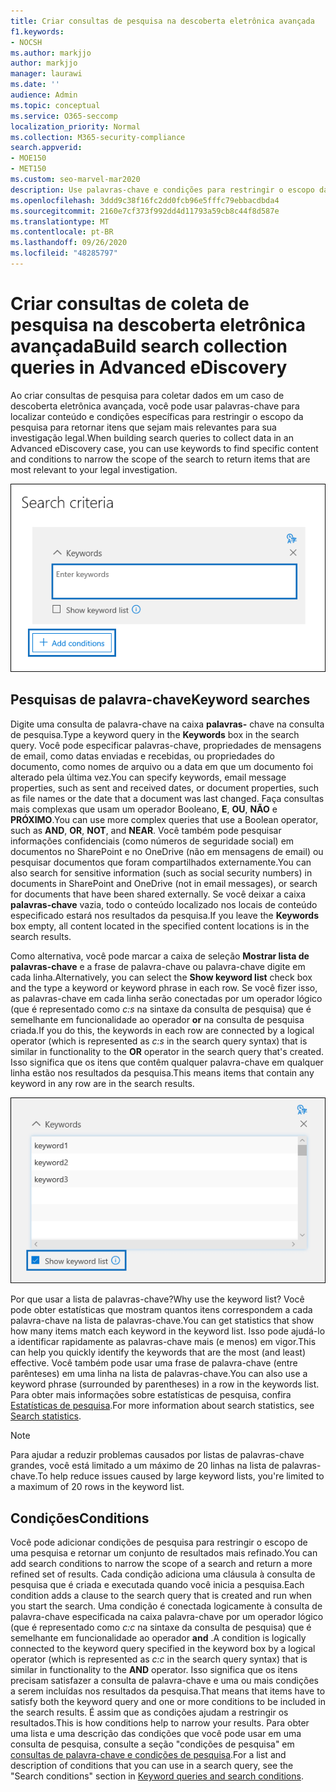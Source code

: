 ```yaml
---
title: Criar consultas de pesquisa na descoberta eletrônica avançada
f1.keywords:
- NOCSH
ms.author: markjjo
author: markjjo
manager: laurawi
ms.date: ''
audience: Admin
ms.topic: conceptual
ms.service: O365-seccomp
localization_priority: Normal
ms.collection: M365-security-compliance
search.appverid:
- MOE150
- MET150
ms.custom: seo-marvel-mar2020
description: Use palavras-chave e condições para restringir o escopo da pesquisa ao pesquisar dados usando a descoberta eletrônica avançada no Microsoft 365.
ms.openlocfilehash: 3ddd9c38f16fc2dd0fcb96e5fffc79ebbacdbda4
ms.sourcegitcommit: 2160e7cf373f992dd4d11793a59cb8c44f8d587e
ms.translationtype: MT
ms.contentlocale: pt-BR
ms.lasthandoff: 09/26/2020
ms.locfileid: "48285797"
---
```

# <a name="build-search-collection-queries-in-advanced-ediscovery"></a><span data-ttu-id="867ef-103">Criar consultas de coleta de pesquisa na descoberta eletrônica avançada</span><span class="sxs-lookup"><span data-stu-id="867ef-103">Build search collection queries in Advanced eDiscovery</span></span>

<span data-ttu-id="867ef-104">Ao criar consultas de pesquisa para coletar dados em um caso de descoberta eletrônica avançada, você pode usar palavras-chave para localizar conteúdo e condições específicas para restringir o escopo da pesquisa para retornar itens que sejam mais relevantes para sua investigação legal.</span><span class="sxs-lookup"><span data-stu-id="867ef-104">When building search queries to collect data in an Advanced eDiscovery case, you can use keywords to find specific content and conditions to narrow the scope of the search to return items that are most relevant to your legal investigation.</span></span>

![Usar palavras-chave e condições para restringir os resultados de uma pesquisa](../media/SearchQueryBox.png)

## <a name="keyword-searches"></a><span data-ttu-id="867ef-106">Pesquisas de palavra-chave</span><span class="sxs-lookup"><span data-stu-id="867ef-106">Keyword searches</span></span>

<span data-ttu-id="867ef-107">Digite uma consulta de palavra-chave na caixa **palavras-** chave na consulta de pesquisa.</span><span class="sxs-lookup"><span data-stu-id="867ef-107">Type a keyword query in the **Keywords** box in the search query.</span></span> <span data-ttu-id="867ef-108">Você pode especificar palavras-chave, propriedades de mensagens de email, como datas enviadas e recebidas, ou propriedades do documento, como nomes de arquivo ou a data em que um documento foi alterado pela última vez.</span><span class="sxs-lookup"><span data-stu-id="867ef-108">You can specify keywords, email message properties, such as sent and received dates, or document properties, such as file names or the date that a document was last changed.</span></span> <span data-ttu-id="867ef-109">Faça consultas mais complexas que usam um operador Booleano, **E**, **OU**, **NÃO** e **PRÓXIMO**.</span><span class="sxs-lookup"><span data-stu-id="867ef-109">You can use more complex queries that use a Boolean operator, such as **AND**, **OR**, **NOT**, and **NEAR**.</span></span> <span data-ttu-id="867ef-110">Você também pode pesquisar informações confidenciais (como números de seguridade social) em documentos no SharePoint e no OneDrive (não em mensagens de email) ou pesquisar documentos que foram compartilhados externamente.</span><span class="sxs-lookup"><span data-stu-id="867ef-110">You can also search for sensitive information (such as social security numbers) in documents in SharePoint and OneDrive (not in email messages), or search for documents that have been shared externally.</span></span> <span data-ttu-id="867ef-111">Se você deixar a caixa **palavras-chave** vazia, todo o conteúdo localizado nos locais de conteúdo especificado estará nos resultados da pesquisa.</span><span class="sxs-lookup"><span data-stu-id="867ef-111">If you leave the **Keywords** box empty, all content located in the specified content locations is in the search results.</span></span>
    
<span data-ttu-id="867ef-112">Como alternativa, você pode marcar a caixa de seleção **Mostrar lista de palavras-chave** e a frase de palavra-chave ou palavra-chave digite em cada linha.</span><span class="sxs-lookup"><span data-stu-id="867ef-112">Alternatively, you can select the **Show keyword list** check box and the type a keyword or keyword phrase in each row.</span></span> <span data-ttu-id="867ef-113">Se você fizer isso, as palavras-chave em cada linha serão conectadas por um operador lógico (que é representado como *c:s* na sintaxe da consulta de pesquisa) que é semelhante em funcionalidade ao operador **or** na consulta de pesquisa criada.</span><span class="sxs-lookup"><span data-stu-id="867ef-113">If you do this, the keywords in each row are connected by a logical operator (which is represented as *c:s* in the search query syntax) that is similar in functionality to the **OR** operator in the search query that's created.</span></span> <span data-ttu-id="867ef-114">Isso significa que os itens que contêm qualquer palavra-chave em qualquer linha estão nos resultados da pesquisa.</span><span class="sxs-lookup"><span data-stu-id="867ef-114">This means items that contain any keyword in any row are in the search results.</span></span>

![Use a lista de palavras-chave para obter estatísticas sobre cada palavra-chave na consulta](../media/KeywordListSearch.png)

<span data-ttu-id="867ef-116">Por que usar a lista de palavras-chave?</span><span class="sxs-lookup"><span data-stu-id="867ef-116">Why use the keyword list?</span></span> <span data-ttu-id="867ef-117">Você pode obter estatísticas que mostram quantos itens correspondem a cada palavra-chave na lista de palavras-chave.</span><span class="sxs-lookup"><span data-stu-id="867ef-117">You can get statistics that show how many items match each keyword in the keyword list.</span></span> <span data-ttu-id="867ef-118">Isso pode ajudá-lo a identificar rapidamente as palavras-chave mais (e menos) em vigor.</span><span class="sxs-lookup"><span data-stu-id="867ef-118">This can help you quickly identify the keywords that are the most (and least) effective.</span></span> <span data-ttu-id="867ef-119">Você também pode usar uma frase de palavra-chave (entre parênteses) em uma linha na lista de palavras-chave.</span><span class="sxs-lookup"><span data-stu-id="867ef-119">You can also use a keyword phrase (surrounded by parentheses) in a row in the keywords list.</span></span> <span data-ttu-id="867ef-120">Para obter mais informações sobre estatísticas de pesquisa, confira [Estatísticas de pesquisa](search-statistics.md).</span><span class="sxs-lookup"><span data-stu-id="867ef-120">For more information about search statistics, see [Search statistics](search-statistics.md).</span></span>

> [!NOTE]
> <span data-ttu-id="867ef-121">Para ajudar a reduzir problemas causados por listas de palavras-chave grandes, você está limitado a um máximo de 20 linhas na lista de palavras-chave.</span><span class="sxs-lookup"><span data-stu-id="867ef-121">To help reduce issues caused by large keyword lists, you're limited to a maximum of 20 rows in the keyword list.</span></span>

## <a name="conditions"></a><span data-ttu-id="867ef-122">Condições</span><span class="sxs-lookup"><span data-stu-id="867ef-122">Conditions</span></span>
    
<span data-ttu-id="867ef-123">Você pode adicionar condições de pesquisa para restringir o escopo de uma pesquisa e retornar um conjunto de resultados mais refinado.</span><span class="sxs-lookup"><span data-stu-id="867ef-123">You can add search conditions to narrow the scope of a search and return a more refined set of results.</span></span> <span data-ttu-id="867ef-124">Cada condição adiciona uma cláusula à consulta de pesquisa que é criada e executada quando você inicia a pesquisa.</span><span class="sxs-lookup"><span data-stu-id="867ef-124">Each condition adds a clause to the search query that is created and run when you start the search.</span></span> <span data-ttu-id="867ef-125">Uma condição é conectada logicamente à consulta de palavra-chave especificada na caixa palavra-chave por um operador lógico (que é representado como *c:c* na sintaxe da consulta de pesquisa) que é semelhante em funcionalidade ao operador **and** .</span><span class="sxs-lookup"><span data-stu-id="867ef-125">A condition is logically connected to the keyword query specified in the keyword box by a logical operator (which is represented as *c:c* in the search query syntax) that is similar in functionality to the **AND** operator.</span></span> <span data-ttu-id="867ef-126">Isso significa que os itens precisam satisfazer a consulta de palavra-chave e uma ou mais condições a serem incluídas nos resultados da pesquisa.</span><span class="sxs-lookup"><span data-stu-id="867ef-126">That means that items have to satisfy both the keyword query and one or more conditions to be included in the search results.</span></span> <span data-ttu-id="867ef-127">É assim que as condições ajudam a restringir os resultados.</span><span class="sxs-lookup"><span data-stu-id="867ef-127">This is how conditions help to narrow your results.</span></span> <span data-ttu-id="867ef-128">Para obter uma lista e uma descrição das condições que você pode usar em uma consulta de pesquisa, consulte a seção "condições de pesquisa" em [consultas de palavra-chave e condições de pesquisa](keyword-queries-and-search-conditions.md#search-conditions).</span><span class="sxs-lookup"><span data-stu-id="867ef-128">For a list and description of conditions that you can use in a search query, see the "Search conditions" section in [Keyword queries and search conditions](keyword-queries-and-search-conditions.md#search-conditions).</span></span>
